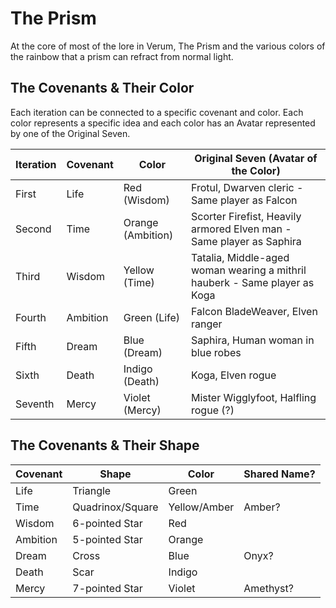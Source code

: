 # The Prism

At the core of most of the lore in Verum, The Prism and the various colors of the rainbow that a prism can refract from normal light.

## The Covenants & Their Color

Each iteration can be connected to a specific covenant and color. Each color represents a specific idea and each color has an Avatar represented by one of the Original Seven.

| Iteration | Covenant | Color             | Original Seven (Avatar of the Color)                                       |
| --------- | -------- | ----------------- | -------------------------------------------------------------------------- |
| First     | Life     | Red (Wisdom)      | Frotul, Dwarven cleric - Same player as Falcon                             |
| Second    | Time     | Orange (Ambition) | Scorter Firefist, Heavily armored Elven man - Same player as Saphira       |
| Third     | Wisdom   | Yellow (Time)     | Tatalia, Middle-aged woman wearing a mithril hauberk - Same player as Koga |
| Fourth    | Ambition | Green (Life)      | Falcon BladeWeaver, Elven ranger                                           |
| Fifth     | Dream    | Blue (Dream)      | Saphira, Human woman in blue robes                                         |
| Sixth     | Death    | Indigo (Death)    | Koga, Elven rogue                                                          |
| Seventh   | Mercy    | Violet (Mercy)    | Mister Wigglyfoot, Halfling rogue (?)                                      |

## The Covenants & Their Shape

| Covenant | Shape            | Color        | Shared Name? |
| -------- | ---------------- | ------------ | ------------ |
| Life     | Triangle         | Green        |              |
| Time     | Quadrinox/Square | Yellow/Amber | Amber?       |
| Wisdom   | 6-pointed Star   | Red          |              |
| Ambition | 5-pointed Star   | Orange       |              |
| Dream    | Cross            | Blue         | Onyx?        |
| Death    | Scar             | Indigo       |              |
| Mercy    | 7-pointed Star   | Violet       | Amethyst?    |
